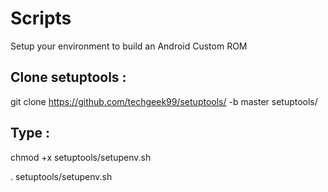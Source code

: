 # Scripts

Setup your environment to build an Android Custom ROM

## Clone setuptools : 

git clone https://github.com/techgeek99/setuptools/ -b master setuptools/

## Type :  

chmod +x setuptools/setupenv.sh

. setuptools/setupenv.sh
